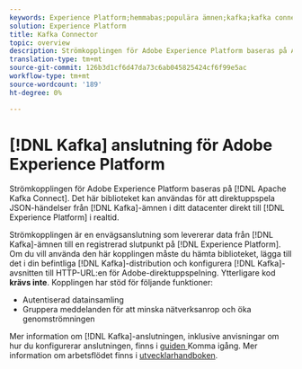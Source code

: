 ```yaml
---
keywords: Experience Platform;hemmabas;populära ämnen;kafka;kafka connector;Kafka;
solution: Experience Platform
title: Kafka Connector
topic: overview
description: Strömkopplingen för Adobe Experience Platform baseras på Apache Kafka Connect. Det här biblioteket kan användas för att direktuppspela JSON-händelser från Kafka-avsnitt i ditt datacenter direkt till Experience Platform i realtid.
translation-type: tm+mt
source-git-commit: 126b3d1cf6d47da73c6ab045825424cf6f99e5ac
workflow-type: tm+mt
source-wordcount: '189'
ht-degree: 0%

---
```



# [!DNL Kafka] anslutning för Adobe Experience Platform

Strömkopplingen för Adobe Experience Platform baseras på [!DNL Apache Kafka Connect]. Det här biblioteket kan användas för att direktuppspela JSON-händelser från [!DNL Kafka]-ämnen i ditt datacenter direkt till [!DNL Experience Platform] i realtid.

Strömkopplingen är en envägsanslutning som levererar data från [!DNL Kafka]-ämnen till en registrerad slutpunkt på [!DNL Experience Platform]. Om du vill använda den här kopplingen måste du hämta biblioteket, lägga till det i din befintliga [!DNL Kafka]-distribution och konfigurera [!DNL Kafka]-avsnitten till HTTP-URL:en för Adobe-direktuppspelning. Ytterligare kod **krävs inte**. Kopplingen har stöd för följande funktioner:

- Autentiserad datainsamling
- Gruppera meddelanden för att minska nätverksanrop och öka genomströmningen

Mer information om [!DNL Kafka]-anslutningen, inklusive anvisningar om hur du konfigurerar anslutningen, finns i [guiden ](https://github.com/adobe/experience-platform-streaming-connect) Komma igång. Mer information om arbetsflödet finns i [utvecklarhandboken](https://www.adobe.com/go/kafka-connector-developer-guide).